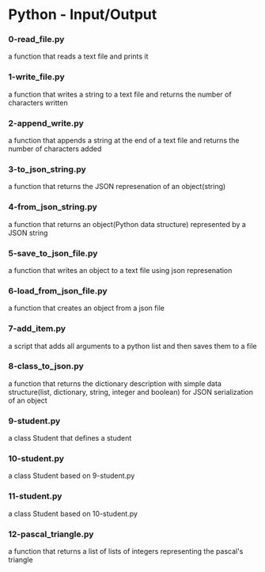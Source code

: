 # Python - Input/Output

### 0-read_file.py

a function that reads a text file and prints it

### 1-write_file.py

a function that writes a string to a text file and returns the number of characters written

### 2-append_write.py

a function that appends a string at the end of a text file and returns the number of characters added

### 3-to_json_string.py

a function that returns the JSON represenation of an object(string)

### 4-from_json_string.py

a function that returns an object(Python data structure) represented by a JSON string

### 5-save_to_json_file.py

a function that writes an object to a text file using json represenation

### 6-load_from_json_file.py

a function that creates an object from a json file

### 7-add_item.py

a script that adds all arguments to a python list and then saves them to a file

### 8-class_to_json.py

a function that returns the dictionary description with simple data structure(list, dictionary, string, integer and boolean) for JSON serialization of an object

### 9-student.py

a class Student that defines a student

### 10-student.py

a class Student based on 9-student.py

### 11-student.py

a class Student based on 10-student.py

### 12-pascal_triangle.py

a function that returns a list of lists of integers representing the pascal's triangle
